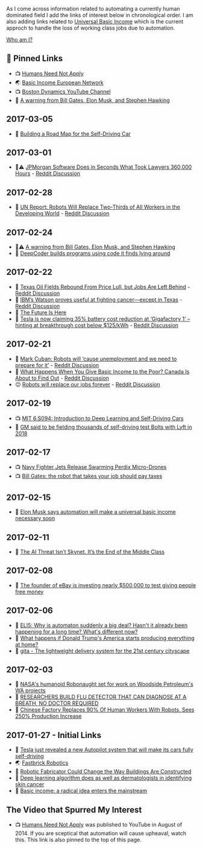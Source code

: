 As I come across information related to automating a currently human dominated field I add the links of interest below in chronological order. I am also adding links related to [Universal Basic Income](https://en.wikipedia.org/wiki/Basic_income) which is the current approch to handle the loss of working class jobs due to automation.

[Who am I?](https://github.com/grantcarthew)

## 📌 Pinned Links

*   📺 [Humans Need Not Apply](https://www.youtube.com/watch?v=7Pq-S557XQU)
*   🌏 [Basic Income European Network](http://basicincome.org/)
*   📺 [Boston Dynamics YouTube Channel](https://www.youtube.com/user/BostonDynamics)
*   📰 [A warning from Bill Gates, Elon Musk, and Stephen Hawking](https://medium.freecodecamp.com/bill-gates-and-elon-musk-just-warned-us-about-the-one-thing-politicians-are-too-scared-to-talk-8db9815fd398#.qfp6rcpux)

## 2017-03-05

*   📰 [Building a Road Map for the Self-Driving Car](https://www.nytimes.com/2017/03/02/automobiles/wheels/self-driving-cars-gps-maps.html)

## 2017-03-01

*   📰⚠️️ [JPMorgan Software Does in Seconds What Took Lawyers 360,000 Hours](https://www.bloomberg.com/news/articles/2017-02-28/jpmorgan-marshals-an-army-of-developers-to-automate-high-finance) - [Reddit Discussion](https://www.reddit.com/r/BasicIncome/comments/5wpd3k/jpmorgan_software_does_in_seconds_what_took/)

## 2017-02-28

*   📰 [UN Report: Robots Will Replace Two-Thirds of All Workers in the Developing World](https://futurism.com/un-report-robots-will-replace-two-thirds-of-all-workers-in-the-developing-world/) - [Reddit Discussion](https://www.reddit.com/r/Futurology/comments/5weh65/un_report_robots_will_replace_twothirds_of_all/)

## 2017-02-24

*   📰⚠️️ [A warning from Bill Gates, Elon Musk, and Stephen Hawking](https://medium.freecodecamp.com/bill-gates-and-elon-musk-just-warned-us-about-the-one-thing-politicians-are-too-scared-to-talk-8db9815fd398#.qfp6rcpux)
*   📰 [DeepCoder builds programs using code it finds lying around](https://techcrunch.com/2017/02/23/deepcoder-builds-programs-using-code-it-finds-lying-around/)

## 2017-02-22

*   📰 [Texas Oil Fields Rebound From Price Lull, but Jobs Are Left Behind](https://www.nytimes.com/2017/02/19/business/energy-environment/oil-jobs-technology.html) - [Reddit Discussion](https://www.reddit.com/r/BasicIncome/comments/5vbgku/i_dont_see_a_future_says_oil_worker_replaced/)
*   📰 [IBM’s Watson proves useful at fighting cancer—except in Texas](https://arstechnica.com/science/2017/02/ibms-watson-proves-useful-at-fighting-cancer-except-in-texas/) - [Reddit Discussion](https://www.reddit.com/r/technology/comments/5vbpyj/ibms_watson_proves_useful_at_fighting/)
*   📰 [The Future Is Here](https://twitter.com/thejsj/status/834231962072018944/photo/1)
*   📰 [Tesla is now claiming 35% battery cost reduction at ‘Gigafactory 1’ – hinting at breakthrough cost below $125/kWh](https://electrek.co/2017/02/18/tesla-battery-cost-gigafactory-model-3/) - [Reddit Discussion](https://www.reddit.com/r/Futurology/comments/5v9mp5/tesla_is_now_claiming_35_battery_cost_reduction/)

## 2017-02-21

*   📰 [Mark Cuban: Robots will ‘cause unemployment and we need to prepare for it’](http://www.cnbc.com/2017/02/20/mark-cuban-robots-unemployment-and-we-need-to-prepare-for-it.html) - [Reddit Discussion](https://www.reddit.com/r/technology/comments/5v43s6/mark_cuban_robots_will_cause_unemployment_and_we/)
*   📰 [What Happens When You Give Basic Income to the Poor? Canada Is About to Find Out](http://bigthink.com/natalie-shoemaker/canada-testing-a-system-where-it-gives-its-poorest-citizens-1320-a-month) - [Reddit Discussion](https://www.reddit.com/r/BasicIncome/comments/5uz0ky/what_happens_when_you_give_basic_income_to_the/)
*   😉 [Robots will replace our jobs forever](http://i.imgur.com/K77ukhu.gif) - [Reddit Discussion](https://www.reddit.com/r/funny/comments/5v3y2h/robots_will_replace_our_jobs_forever/)

## 2017-02-19

*   📺 [MIT 6.S094: Introduction to Deep Learning and Self-Driving Cars](https://www.youtube.com/watch?v=1L0TKZQcUtA)
*   📰 [GM said to be fielding thousands of self-driving test Bolts with Lyft in 2018](https://techcrunch.com/2017/02/17/gm-said-to-be-fielding-thousands-of-self-driving-test-bolts-with-lyft-in-2018/)

## 2017-02-17

*   📺 [Navy Fighter Jets Release Swarming Perdix Micro-Drones](https://www.youtube.com/watch?v=0WNNanoUu2I)
*   📺 [Bill Gates: the robot that takes your job should pay taxes](https://www.youtube.com/watch?v=nccryZOcrUg)

## 2017-02-15

*   📰 [Elon Musk says automation will make a universal basic income necessary soon](https://news.fastcompany.com/elon-musk-says-automation-will-make-a-universal-basic-income-necessary-soon-4030576)

## 2017-02-11

*   📰 [The AI Threat Isn’t Skynet. It’s the End of the Middle Class](https://www.wired.com/2017/02/ai-threat-isnt-skynet-end-middle-class/)

## 2017-02-08

*   📰 [The founder of eBay is investing nearly $500,000 to test giving people free money](http://finance.yahoo.com/news/pierre-omidyar-of-ebay-is-investing-nearly-500000-to-test-universal-basic-income-165336410.html)

## 2017-02-06

*   📰 [ELI5: Why is automaton suddenly a big deal? Hasn't it already been happening for a long time? What's different now?](https://www.reddit.com/r/explainlikeimfive/comments/5s5gfd/eli5_why_is_automaton_suddenly_a_big_deal_hasnt/)
*   📰 [What happens if Donald Trump's America starts producing everything at home?](http://www.abc.net.au/news/2017-02-06/ian-verrender-analysis-donald-trumps-america-first/8242878)
*   📰 [gita - The lightweight delivery system for the 21st century cityscape](http://gita.piaggiofastforward.com/)

## 2017-02-03

*   📰 [NASA's humanoid Robonaught set for work on Woodside Petroleum's WA projects](http://www.abc.net.au/news/2017-02-02/humanoid-robot-used-in-woodside-petroleum-wa-oil-gas-projects/8236508)
*   📰 [RESEARCHERS BUILD FLU DETECTOR THAT CAN DIAGNOSE AT A BREATH, NO DOCTOR REQUIRED](http://www.digitaltrends.com/cool-tech/flu-breathalyzer/)
*   📰 [Chinese Factory Replaces 90% Of Human Workers With Robots, Sees 250% Production Increase](http://monetarywatch.com/2017/01/chinese-factory-replaces-90-human-workers-robots-sees-250-production-increase/)

## 2017-01-27 - Initial Links

*   📰 [Tesla just revealed a new Autopilot system that will make its cars fully self-driving](http://www.businessinsider.com.au/tesla-announces-new-autopilot-self-driving-2016-10)
*   🌏 [Fastbrick Robotics](http://fbr.com.au/)
*   📰 [Robotic Fabricator Could Change the Way Buildings Are Constructed](https://www.technologyreview.com/s/603429/robotic-fabricator-could-change-the-way-buildings-are-constructed/)
*   📰 [Deep learning algorithm does as well as dermatologists in identifying skin cancer](http://news.stanford.edu/2017/01/25/artificial-intelligence-used-identify-skin-cancer/)
*   📰 [Basic income: a radical idea enters the mainstream](http://apo.org.au/node/70793)

## The Video that Spurred My Interest

*   📺 [Humans Need Not Apply](https://www.youtube.com/watch?v=7Pq-S557XQU) was published to YouTube in August of 2014. If you are sceptical that automation will cause upheaval, watch this. This link is also pinned to the top of this page.
